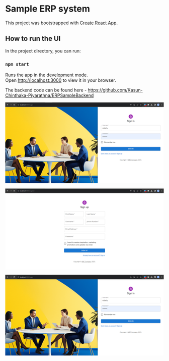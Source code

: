 # Sample ERP system

This project was bootstrapped with [Create React App](https://github.com/facebook/create-react-app).

## How to run the UI

In the project directory, you can run:

### `npm start`

Runs the app in the development mode.\
Open [http://localhost:3000](http://localhost:3000) to view it in your browser.

The backend code can be found here - https://github.com/Kasun-Chinthaka-Piyarathna/ERPSampleBackend

![Screenshot](https://github.com/Kasun-Chinthaka-Piyarathna/ERPSampleUI/blob/master/screenshots/screenshot_2.png)

![Screenshot](https://github.com/Kasun-Chinthaka-Piyarathna/ERPSampleUI/blob/master/screenshots/screenshot_1.png)

![Screenshot](https://github.com/Kasun-Chinthaka-Piyarathna/ERPSampleUI/blob/master/screenshots/screenshot_2.png)
